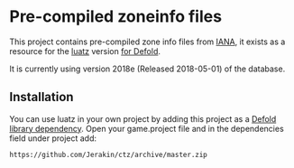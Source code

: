 # Pre-compiled zoneinfo files

This project contains pre-compiled zone info files from [IANA](https://www.iana.org/time-zones),
it exists as a resource for the [luatz](https://github.com/daurnimator/luatz) version [for Defold](https://github.com/Jerakin/luatz).

It is currently using version 2018e (Released 2018-05-01) of the database.


## Installation
You can use luatz in your own project by adding this project as a [Defold library dependency](http://www.defold.com/manuals/libraries/). Open your game.project file and in the dependencies field under project add:

	https://github.com/Jerakin/ctz/archive/master.zip

